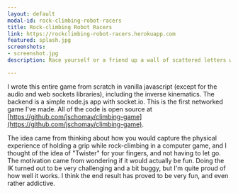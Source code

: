 ```yaml
---
layout: default
modal-id: rock-climbing-robot-racers
title: Rock-climbing Robot Racers
link: https://rockclimbing-robot-racers.herokuapp.com
featured: splash.jpg
screenshots:
- screenshot.jpg
description: Race yourself or a friend up a wall of scattered letters with the keyboard.  It's "Twister" for your fingers!

---
```


I wrote this entire game from scratch in vanilla javascript (except for the audio and web sockets libraries), including the inverse kinematics.  The backend is a simple node.js app with socket.io.  This is the first networked game I've made.  All of the code is open source at [https://github.com/jschomay/climbing-game](https://github.com/jschomay/climbing-game).

The idea came from thinking about how you would capture the physical experience of holding a grip while rock-climbing in a computer game, and I thought of the idea of "Twister" for your fingers, and not having to let go.  The motivation came from wondering if it would actually be fun.  Doing the IK turned out to be very challenging and a bit buggy, but I'm quite proud of how well it works.  I think the end result has proved to be very fun, and even rather addictive.
